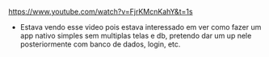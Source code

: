 https://www.youtube.com/watch?v=FjrKMcnKahY&t=1s

- Estava vendo esse video pois estava interessado em ver como fazer um app nativo simples sem multiplas telas e db, pretendo dar um up nele posteriormente com banco de dados, login, etc.
